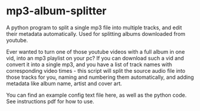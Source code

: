 # mp3-album-splitter
A python program to split a single mp3 file into multiple tracks, and edit their metadata automatically. Used for splitting albums downloaded from youtube.

Ever wanted to turn one of those youtube videos with a full album in one vid, into an mp3 playlist on your pc?
If you can download such a vid and convert it into a single mp3, and you have a list of track names with corresponding video times - this script will split the source audio file into those tracks for you, naming and numbering them automatically, and adding metadata like album name, artist and cover art.

You can find an example config text file here, as well as the python code.
See instructions pdf for how to use.
